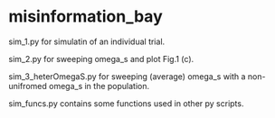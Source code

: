 # misinformation_bay

sim_1.py for simulatin of an individual trial.

sim_2.py for sweeping omega_s and plot Fig.1 (c).

sim_3_heterOmegaS.py for sweeping (average) omega_s with a non-unifromed omega_s in the population.

sim_funcs.py contains some functions used in other py scripts.
